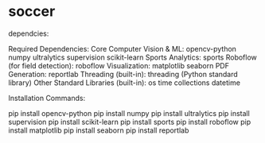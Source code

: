 # soccer

dependcies:

Required Dependencies:
Core Computer Vision & ML:
opencv-python
numpy
ultralytics
supervision
scikit-learn
Sports Analytics:
sports
Roboflow (for field detection):
roboflow
Visualization:
matplotlib
seaborn
PDF Generation:
reportlab
Threading (built-in):
threading (Python standard library)
Other Standard Libraries (built-in):
os
time
collections
datetime

Installation Commands:

pip install opencv-python
pip install numpy
pip install ultralytics
pip install supervision
pip install scikit-learn
pip install sports
pip install roboflow
pip install matplotlib
pip install seaborn
pip install reportlab


